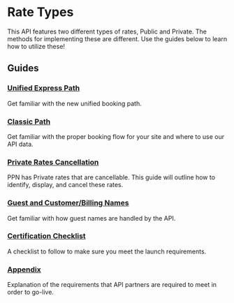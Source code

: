 # Rate Types
This API features two different types of rates, Public and Private. The methods for implementing these are different.
Use the guides below to learn how to utilize these!

## Guides

### [Unified Express Path](/guides/hotel/unified.md)
Get familiar with the new unified booking path.

### [Classic Path](/guides/hotel/flow.md)
Get familiar with the proper booking flow for your site and where to use our API data.

### [Private Rates Cancellation](/guides/hotel/cancellable-cug-rates.md)
PPN has Private rates that are cancellable. This guide will outline how to identify, display, and cancel these rates.

### [Guest and Customer/Billing Names](/guides/hotel/guest-customer-billing-names.md)
Get familiar with how guest names are handled by the API.

### [Certification Checklist](/guides/hotel/checklist.md)
A checklist to follow to make sure you meet the launch requirements.

### [Appendix](/guides/hotel/appendix.md)
Explanation of the requirements that API
partners are required to meet in order to go-live.
